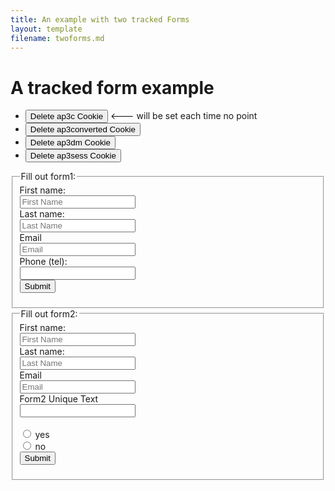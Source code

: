 ```yaml
---
title: An example with two tracked Forms
layout: template
filename: twoforms.md
--- 
```

<!-- Ortto robert capture code -->
<script>
    window.ap3c = window.ap3c || {};
    var ap3c = window.ap3c;
    ap3c.cmd = ap3c.cmd || [];
    ap3c.cmd.push(function() {
        ap3c.init('YdOVzkqoVlq0G5Pscm9iZXJ0', 'https://testsubdomain.robs2.qa.lulzderp.com/');
        ap3c.track({v: 0});
    });
    ap3c.activity = function(act) { ap3c.act = (ap3c.act || []); ap3c.act.push(act); };
    var s, t; s = document.createElement('script'); s.type = 'text/javascript'; s.src = "https://testsubdomain.robs2.qa.lulzderp.com/app.js";
    t = document.getElementsByTagName('script')[0]; t.parentNode.insertBefore(s, t);
</script>


<script>
let delete_cookie = function(name) {
    document.cookie = name +'=; Path=/; Expires=Thu, 01 Jan 1970 00:00:01 GMT;';
	console.log("Deleted ", name, "cookie");
};
</script>

# A tracked form example

* <button onclick="delete_cookie('ap3c')">Delete ap3c Cookie</button> <--- will be set each time no point
* <button onclick="delete_cookie('ap3converted')">Delete ap3converted Cookie</button>
* <button onclick="delete_cookie('ap3dm')">Delete ap3dm Cookie</button>
* <button onclick="delete_cookie('ap3sess')">Delete ap3sess Cookie</button>




<fieldset>
    <legend>Fill out form1:</legend>
<form id="form1" action="">
  <label for="fname">First name:</label><br>
  <input type="text" id="fname" name="fname" placeholder="First Name"><br>
  <label for="lname">Last name:</label><br>
  <input type="text" id="lname" name="lname" placeholder="Last Name"><br>
  <label for="email">Email</label><br>
  <input type="email" id="email" name="email" placeholder="Email"><br>
  <label for="phone">Phone (tel):</label><br>
  <input type="tel" id="phone" name="phone"><br>
   <input id="form1submit" type="submit" value="Submit">
</form> 

</fieldset>


<fieldset id="form2fieldset">
    <legend>Fill out form2:</legend>
<form id="form2" action="">
  <label for="fname2">First name:</label><br>
  <input type="text" id="fname2" name="fname2" placeholder="First Name"><br>
  <label for="lname2">Last name:</label><br>
  <input type="text" id="lname2" name="lname2" placeholder="Last Name"><br>
  <label for="email2">Email</label><br>
  <input type="email" id="email2" name="email2" placeholder="Email"><br>
  <label for="form2uniquetext">Form2 Unique Text</label><br>
  <input type="text" id="form2uniquetext" name="form2uniquetext"><br>
  <br>

  <input type="radio" id="yes" name="radioselection" value="yes">
  <label for="yes">yes</label><br>  
  <input type="radio" id="no" name="radioselection" value="no">
  <label for="no">no</label><br>

   <input id="form2submit" type="submit" value="Submit">
</form> 

</fieldset>